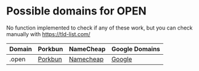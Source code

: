 # Possible domains for OPEN

No function implemented to check if any of these work, but you can check manually with https://tld-list.com/

| Domain | Porkbun | NameCheap | Google Domains |
|---|---|---|---|
| .open | [Porkbun](https://porkbun.com/checkout/search?prb=e814663da1&tlds=&idnLanguage=&search=search&q=.open) | [Namecheap](https://www.namecheap.com/domains/registration/results/?domain=.open) | [Google](https://domains.google.com/registrar/search?searchTerm=.open) |
